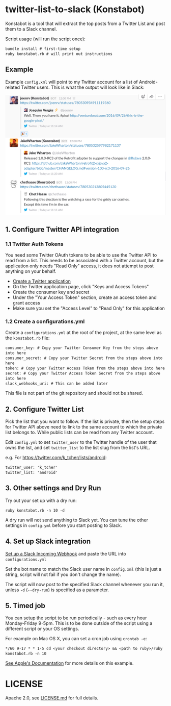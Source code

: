 # twitter-list-to-slack (Konstabot)

Konstabot is a tool that will extract the top posts from a Twitter List and post them to a Slack channel.

Script usage (will run the script once):

    bundle install # first-time setup
    ruby konstabot.rb # will print out instructions
    
## Example

Example `config.xml` will point to my Twitter account for a list of Android-related Twitter users. This is what the output will look like in Slack:

<img src="Konstabot_example.png" alt="Screenshot of an example of Slack integration" width="600px"/>

## 1. Configure Twitter API integration

### 1.1 Twitter Auth Tokens
You need some Twitter OAuth tokens to be able to use the Twitter API to read from a list. This needs to be associated with a Twitter account, but the application only needs "Read Only" access, it does not attempt to post anything on your behalf.

* [Create a Twitter application](https://apps.twitter.com/)
* On the Twitter application page, click "Keys and Access Tokens"
* Create the consumer key and secret
* Under the "Your Access Token" section, create an access token and grant access
* Make sure you set the "Access Level" to "Read Only" for this application

### 1.2 Create a configurations.yml

Create a `configurations.yml` at the root of the project, at the same level as the `konstabot.rb` file:

    consumer_key: # Copy your Twitter Consumer Key from the steps above into here
    consumer_secret: # Copy your Twitter Secret from the steps above into here
    token: # Copy your Twitter Access Token from the steps above into here
    secret: # Copy your Twitter Access Token Secret from the steps above into here
    slack_webhooks_uri: # This can be added later
    
This file is not part of the git repository and should not be shared.

## 2. Configure Twitter List
Pick the list that you want to follow. If the list is private, then the setup steps for Twitter API above need to link to the same account to which the private list belongs to. While public lists can be read from any Twitter account.

Edit `config.yml` to set `twitter_user` to the Twitter handle of the user that owns the list, and set `twitter_list` to the list slug from the list's URL.

e.g. For https://twitter.com/k_tcher/lists/android:

    twitter_user: 'k_tcher'
    twitter_list: 'android'

## 3. Other settings and Dry Run
Try out your set up with a dry run:

    ruby konstabot.rb -n 10 -d
    
A dry run will not send anything to Slack yet. You can tune the other settings in `config.yml` before you start posting to Slack.

## 4. Set up Slack integration

[Set up a Slack Incoming Webhook](https://api.slack.com/custom-integrations) and paste the URL into `configurations.yml`

Set the bot name to match the Slack user name in `config.xml` (this is just a string, script will not fail if you don't change the name).

The script will now post to the specified Slack channel whenever you run it, unless `-d` (`--dry-run`) is specified as a parameter.

## 5. Timed job

You can setup the script to be run periodically - such as every hour Monday-Friday 9-5pm. This is to be done outside of the script using a different script or your OS settings.

For example on Mac OS X, you can set a cron job using `crontab -e`:

    */60 9-17 * * 1-5 cd <your checkout directory> && <path to ruby>/ruby konstabot.rb -n 10
   
[See Apple's Documentation](https://developer.apple.com/library/content/documentation/MacOSX/Conceptual/BPSystemStartup/Chapters/ScheduledJobs.html) for more details on this example.

# LICENSE

Apache 2.0, see [LICENSE.md](LICENSE.md) for full details.
